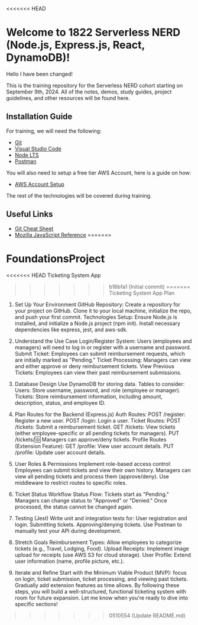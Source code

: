 <<<<<<< HEAD
# Welcome to 1822 Serverless NERD (Node.js, Express.js, React, DynamoDB)!

Hello I have been changed!

This is the training repository for the Serverless NERD cohort starting on September 9th, 2024. All of the notes, demos, study guides, project guidelines, and other resources will be found here.

## Installation Guide

For training, we will need the following:

- [Git](https://git-scm.com/download)
- [Visual Studio Code](https://code.visualstudio.com)
- [Node LTS](https://nodejs.org/en)
- [Postman](https://www.postman.com)

You will also need to setup a free tier AWS Account, here is a guide on how:

- [AWS Account Setup](https://repost.aws/knowledge-center/create-and-activate-aws-account)

The rest of the technologies will be covered during training.

## Useful Links

- [Git Cheat Sheet](https://i.redd.it/8341g68g1v7y.png)
- [Mozilla JavaScript Reference](https://developer.mozilla.org/en-US/docs/Web/javascript)
=======
# FoundationsProject
<<<<<<< HEAD
Ticketing System App 
>>>>>>> b16bfa1 (Initial commit)
=======
Ticketing System App Plan


1. Set Up Your Environment
GitHub Repository:
Create a repository for your project on GitHub.
Clone it to your local machine, initialize the repo, and push your first commit.
Technologies Setup:
Ensure Node.js is installed, and initialize a Node.js project (npm init).
Install necessary dependencies like express, jest, and aws-sdk.

2. Understand the Use Case
Login/Register System: Users (employees and managers) will need to log in or register with a username and password.
Submit Ticket: Employees can submit reimbursement requests, which are initially marked as "Pending."
Ticket Processing: Managers can view and either approve or deny reimbursement tickets.
View Previous Tickets: Employees can view their past reimbursement submissions.

3. Database Design
Use DynamoDB for storing data.
Tables to consider:
Users: Store username, password, and role (employee or manager).
Tickets: Store reimbursement information, including amount, description, status, and employee ID.

4. Plan Routes for the Backend (Express.js)
Auth Routes:
POST /register: Register a new user.
POST /login: Login a user.
Ticket Routes:
POST /tickets: Submit a reimbursement ticket.
GET /tickets: View tickets (either employee-specific or all pending tickets for managers).
PUT /tickets/:id: Managers can approve/deny tickets.
Profile Routes (Extension Feature):
GET /profile: View user account details.
PUT /profile: Update user account details.

5. User Roles & Permissions
Implement role-based access control:
Employees can submit tickets and view their own history.
Managers can view all pending tickets and process them (approve/deny).
Use middleware to restrict routes to specific roles.

6. Ticket Status Workflow
Status Flow:
Tickets start as "Pending."
Managers can change status to "Approved" or "Denied."
Once processed, the status cannot be changed again.

7. Testing (Jest)
Write unit and integration tests for:
User registration and login.
Submitting tickets.
Approving/denying tickets.
Use Postman to manually test your API during development.

8. Stretch Goals
Reimbursement Types: Allow employees to categorize tickets (e.g., Travel, Lodging, Food).
Upload Receipts: Implement image upload for receipts (use AWS S3 for cloud storage).
User Profile: Extend user information (name, profile picture, etc.).

9. Iterate and Refine
Start with the Minimum Viable Product (MVP): focus on login, ticket submission, ticket processing, and viewing past tickets.
Gradually add extension features as time allows.
By following these steps, you will build a well-structured, functional ticketing system with room for future expansion. Let me know when you're ready to dive into specific sections!
>>>>>>> 0510554 (Update README.md)
